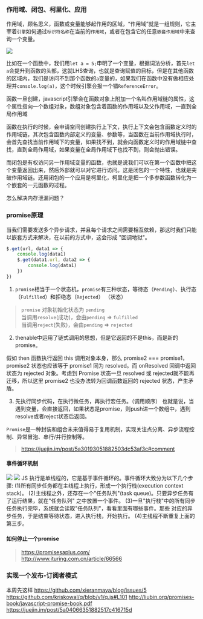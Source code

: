 ### 作用域、闭包、柯里化、应用

作用域，顾名思义，函数或变量能够起作用的区域，“作用域”就是一组规则，它主宰着`引擎`如何通过`标识符名称`在当前的`作用域`，或者在包含它的任意`嵌套作用域`中来查询一个变量。

![](https://randomm.cdn.bcebos.com/interview%2Fa.png)

比如在一个函数中，我们用`let a = 5;`申明了一个变量，根据词法分析，首先`let a`会提升到函数的头部，这就LHS查询，也就是查询赋值的目标，但是在其他函数的区域内，我们是访问不到那个函数的`a`变量的，如果我们在函数中没有做相应处理并`console.log(a)`，这个时候引擎会报一个错`ReferenceError`。

函数一旦创建，javascript引擎会在函数对象上附加一个名叫作用域链的属性，这个属性指向一个数组对象，数组对象包含着函数的作用域以及父作用域，一直到全局作用域

函数在执行的时候，会申请空间创建执行上下文，执行上下文会包含函数定义时的作用域链，其次包含函数内部定义的变量、参数等，当函数在当前作用域执行时，会首先查找当前作用域下的变量，如果找不到，就会向函数定义时的作用域链中查找，直到全局作用域，如果变量在全局作用域下也找不到，则会抛出错误。

而闭包是有权访问另一作用域变量的函数，也就是说我们可以在第一个函数中把这个变量返回出来，然后外部就可以对它进行访问。这是闭包的一个特性，也就是突破作用域链。还用闭包的一个应用是柯里化，柯里化是把一个多参数函数转化为一个嵌套的一元函数的过程。

怎么解决内存泄漏问题？

### promise原理

当我们需要发送多个异步请求，并且每个请求之间需要相互依赖，那这时我们只能以嵌套方式来解决，在以前的方式中，这会形成 "回调地狱"。

``` js
$.get(url, data1 => {
    console.log(data1)
    $.get(data1.url, data2 => {
        console.log(data1)
    })
})

```
1. `promise`相当于一个状态机，`promise`有三种状态，等待态（`Pending`）、执行态（`Fulfilled`）和拒绝态（`Rejected`）
（状态）
> `promise` 对象初始化状态为 `pending`<br>
> 当调用`resolve`(成功)，会由`pending` => `fulfilled`<br>
> 当调用`reject`(失败)，会由`pending` => `rejected`

2. thenable中运用了链式调用的思想，但是它返回的不是this，而是新的promise。

假如 then 函数执行返回 this 调用对象本身，那么 promise2 === promise1，promise2 状态也应该等于 promise1 同为 resolved。而 onResolved 回调中返回状态为 rejected 对象。考虑到 Promise 状态一旦 resolved 或 rejected就不能再迁移，所以这里 promise2 也没办法转为回调函数返回的 rejected 状态，产生矛盾。

3. 先执行同步代码，在执行微任务，再执行宏任务。（调用顺序）
也就是说，当遇到变量，会直接返回，如果状态是promise，则push进一个数组中，遇到resolve或者reject状态后返回。

`Promise`是一种封装和组合未来值得易于复用机制，实现关注点分离、异步流程控制、异常冒泡、串行/并行控制等。

> https://juejin.im/post/5a30193051882503dc53af3c#comment


#### 事件循环机制
![](https://randomm.cdn.bcebos.com/interview%2Fb.png)
![](https://randomm.cdn.bcebos.com/interview%2Fc.png)
JS 执行是单线程的，它是基于事件循环的。事件循环大致分为以下几个步骤:
(1)所有同步任务都在主线程上执行，形成一个执行栈(execution context stack)。
(2)主线程之外，还存在一个"任务队列"(task queue)。只要异步任务有了运行结果，就在"任务队列" 之中放置一个事件。
(3)一旦"执行栈"中的所有同步任务执行完毕，系统就会读取"任务队列"，看看里面有哪些事件。那些 对应的异步任务，于是结束等待状态，进入执行栈，开始执行。
(4)主线程不断重复上面的第三步。


#### 如何停止一个promise

> https://promisesaplus.com/ <br>
> http://www.ituring.com.cn/article/66566

### 实现一个发布-订阅者模式


本周先这样
https://github.com/xieranmaya/blog/issues/5
https://github.com/kriskowal/q/blob/v1/q.js#L101
http://liubin.org/promises-book/javascript-promise-book.pdf
https://juejin.im/post/5a04066351882517c416715d